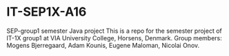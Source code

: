 # IT-SEP1X-A16
SEP-group1 semester Java project
This is a repo for the semester project of IT-1X group1 at VIA University College, Horsens, Denmark.
Group members: Mogens Bjerregaard, Adam Kounis, Eugene Maloman, Nicolai Onov.
